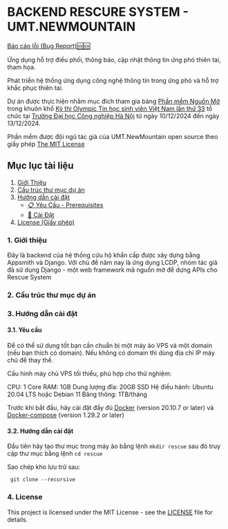 # BACKEND RESCURE SYSTEM - UMT.NEWMOUNTAIN

<a href="https://github.com/tannguyen1129/umtnewmountain/issues/new?assignees=&labels=bug&projects=&template=bug_report.md&title=%5BBug%5D%3A+%3CM%C3%B4+t%E1%BA%A3+ng%E1%BA%AFn+g%E1%BB%8Dn+v%E1%BB%81+l%E1%BB%97i%3">Báo cáo lỗi (Bug Report)🆘🆘
</a>

Ứng dụng hỗ trợ điều phối, thông báo, cập nhật thông tin ứng phó thiên tai, tham họa.

Phát triển hệ thống ứng dụng công nghệ thông tin trong ứng phó và hỗ trợ khắc phục thiên tai.

Dự án được thực hiện nhằm mục đích tham gia bảng [Phần mềm Nguồn Mở](https://www.olp.vn/procon-pmmn/ph%E1%BA%A7n-m%E1%BB%81m-ngu%E1%BB%93n-m%E1%BB%9F) trong khuôn khổ [Kỳ thi Olympic Tin học sinh viên Việt Nam lần thứ 33](https://www.olp.vn/olympic-tin-h%E1%BB%8Dc-sinh-vi%C3%AAn) tổ chức tại [Trường Đại học Công nghiệp Hà Nội](https://www.haui.edu.vn/vn) từ ngày 10/12/2024 đến ngày 13/12/2024.

Phần mềm được đội ngũ tác giả của UMT.NewMountain open source theo giấy phép [The MIT License](https://opensource.org/license/mit)

## Mục lục tài liệu

1. [Giới Thiệu](#1-Giới-thiệu)
2. [Cấu trúc thư mục dự án](#4-Cấu-trúc-thư-mục-dự-án)
3. [Hướng dẫn cài đặt](#hướng-dẫn-cài-đặt)
    - [📋 Yêu Cầu - Prerequisites](#yêu-cầu-📋)
    - [🔨 Cài Đặt](#🔨-cài-đặt)
4. [License (Giấy phép)](#7-License-(-Giấy-phép-))

### 1. Giới thiệu

Đây là backend của hệ thống cứu hộ khẩn cấp được xây dựng bằng Appsmith và Django. Với chủ đề năm nay là ứng dụng LCDP, nhóm tác giả đã sử dụng Django - một web framework mã nguồn mở để dựng APIs cho Rescue System

### 2. Cấu trúc thư mục dự án

### 3. Hướng dẫn cài đặt

#### 3.1. Yêu cầu

Để có thể sử dụng tốt bạn cần chuẩn bị một máy ảo VPS và một domain (nếu bạn thích có domain). Nếu không có domain thì dùng địa chỉ IP máy chủ để thay thế.

Cấu hình máy chủ VPS tối thiểu, phù hợp cho thử nghiệm:

CPU: 1 Core
RAM: 1GB
Dung lượng đĩa: 20GB SSD
Hệ điều hành: Ubuntu 20.04 LTS hoặc Debian 11
Băng thông: 1TB/tháng

Trước khi bắt đầu, hãy cài đặt đầy đủ [Docker](https://docs.docker.com/get-started/get-docker/) (version 20.10.7 or later) và [Docker-compose](https://docs.docker.com/compose/install/) (version 1.29.2 or later)

#### 3.2. Hướng dẫn cài đặt

Đầu tiên hãy tạo thư mục trong máy ảo bằng lệnh `mkdir rescue` sau đó truy cập thư mục bằng lệnh `cd rescue` 

Sao chép kho lưu trữ sau:
```
 git clone --recursive
```

### 4. License

This project is licensed under the MIT License - see the [LICENSE](LICENSE) file for details.
